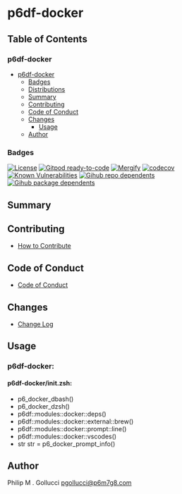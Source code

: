# p6df-docker

## Table of Contents


### p6df-docker
- [p6df-docker](#p6df-docker)
  - [Badges](#badges)
  - [Distributions](#distributions)
  - [Summary](#summary)
  - [Contributing](#contributing)
  - [Code of Conduct](#code-of-conduct)
  - [Changes](#changes)
    - [Usage](#usage)
  - [Author](#author)

### Badges

[![License](https://img.shields.io/badge/License-Apache%202.0-yellowgreen.svg)](https://opensource.org/licenses/Apache-2.0)
[![Gitpod ready-to-code](https://img.shields.io/badge/Gitpod-ready--to--code-blue?logo=gitpod)](https://gitpod.io/#https://github.com/p6m7g8/p6df-docker)
[![Mergify](https://img.shields.io/endpoint.svg?url=https://gh.mergify.io/badges/p6m7g8/p6df-docker/&style=flat)](https://mergify.io)
[![codecov](https://codecov.io/gh/p6m7g8/p6df-docker/branch/master/graph/badge.svg?token=14Yj1fZbew)](https://codecov.io/gh/p6m7g8/p6df-docker)
[![Known Vulnerabilities](https://snyk.io/test/github/p6m7g8/p6df-docker/badge.svg?targetFile=package.json)](https://snyk.io/test/github/p6m7g8/p6df-docker?targetFile=package.json)
[![Gihub repo dependents](https://badgen.net/github/dependents-repo/p6m7g8/p6df-docker)](https://github.com/p6m7g8/p6df-docker/network/dependents?dependent_type=REPOSITORY)
[![Gihub package dependents](https://badgen.net/github/dependents-pkg/p6m7g8/p6df-docker)](https://github.com/p6m7g8/p6df-docker/network/dependents?dependent_type=PACKAGE)

## Summary

## Contributing

- [How to Contribute](CONTRIBUTING.md)

## Code of Conduct

- [Code of Conduct](https://github.com/p6m7g8/.github/blob/master/CODE_OF_CONDUCT.md)

## Changes

- [Change Log](CHANGELOG.md)

## Usage

### p6df-docker:

#### p6df-docker/init.zsh:

- p6_docker_dbash()
- p6_docker_dzsh()
- p6df::modules::docker::deps()
- p6df::modules::docker::external::brew()
- p6df::modules::docker::prompt::line()
- p6df::modules::docker::vscodes()
- str str = p6_docker_prompt_info()



## Author

Philip M . Gollucci <pgollucci@p6m7g8.com>
